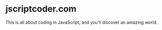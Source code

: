 jscriptcoder.com
================

This is all about coding in JavaScript, and you'll discover an amazing world.
